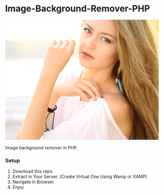 # Image-Background-Remover-PHP

</center><img src="https://github.com/Sba-Stuff/Image-Background-Remover-PHP/blob/main/IBR-PHP/images/WoWGirl.gif" /></center>

Image background remover in PHP.

### Setup
1. Download this repo.
2. Extract in Your Server. (Create Virtual One Using Wamp or XAMP)
3. Navigate in Browser.
4. Enjoy
